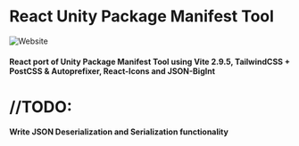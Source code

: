 # React Unity Package Manifest Tool
![Website](https://img.shields.io/website?down_color=red&down_message=offline&style=plastic&up_color=green&up_message=online&url=https%3A%2F%2Funity-package-manifest-tool.vercel.app)

#### React port of Unity Package Manifest Tool using Vite 2.9.5, TailwindCSS + PostCSS & Autoprefixer, React-Icons and JSON-BigInt

# //TODO:

#### Write JSON Deserialization and Serialization functionality
